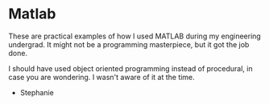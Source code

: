 # Matlab

These are practical examples of how I used MATLAB during my engineering undergrad. It might not be a programming masterpiece, but it got the job done.

I should have used object oriented programming instead of procedural, in case you are wondering. I wasn't aware of it at the time.

- Stephanie
